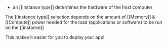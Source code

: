 - an [[instance type]] determines the hardware of the host computer

The [[instance type]] selection depends on the amount of [[Memory]] & [[Compute]] power needed for the load (applications or software) to be run on the [[instance]]

This makes it easier for you to deploy your appl